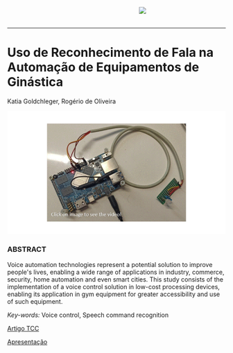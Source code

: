 <a href="url"><img src="http://meusite.mackenzie.br/rogerio/mackenzie_logo/UPM.2_horizontal_vermelho.jpg" align="right" width="200" ></a>

<br>

<br>

---

# Uso de Reconhecimento de Fala na Automação de Equipamentos de Ginástica

Katia Goldchleger, Rogério de Oliveira

[![Click para ver o vídeo](https://github.com/Rogerio-mack/work/raw/main/led_pulse.gif)](https://www.youtube.com/watch?v=VfS8R2wF-_w)


### ABSTRACT
Voice automation technologies represent a potential solution to improve people's lives, enabling a wide range of applications in industry, commerce, security, home automation and even smart cities. This study consists of the implementation of a voice control solution in low-cost processing devices, enabling its application in gym equipment for greater accessibility and use of such equipment.

*Key-words:* Voice control, Speech command recognition


[Artigo TCC](https://github.com/TCCII/device_for_gym_equipment/blob/main/Artigo_Final_TCC_II_2022.pdf)


[Apresentação](https://mackenzie365-my.sharepoint.com/:p:/r/personal/31922740_mackenzista_com_br/_layouts/15/Doc.aspx?sourcedoc=%7BF4D351FC-59DF-4723-A8E7-99A38AC761A3%7D&file=Apresenta%C3%A7%C3%A3o_TCC_II.pptx&wdOrigin=OFFICECOM-WEB.START.REC&ct=1669821833043&action=edit&mobileredirect=true&cid=a530ea34-1932-4d4e-99a7-49f93a106115)
